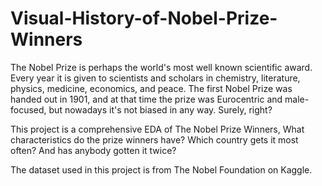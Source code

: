 # Visual-History-of-Nobel-Prize-Winners
The Nobel Prize is perhaps the world's most well known scientific award. Every year it is given to scientists and scholars in chemistry, literature, physics, medicine, economics, and peace. The first Nobel Prize was handed out in 1901, and at that time the prize was Eurocentric and male-focused, but nowadays it's not biased in any way. Surely, right?

This project is a comprehensive EDA of The Nobel Prize Winners, What characteristics do the prize winners have? Which country gets it most often? And has anybody gotten it twice?

The dataset used in this project is from The Nobel Foundation on Kaggle.
